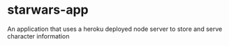 # starwars-app
An application that uses a heroku deployed node server to store and serve character information

